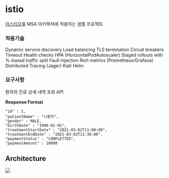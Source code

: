 # istio
[이스티오](https://istio.io/)를 MSA 아키텍쳐에 적용하는 샘플 프로젝트

### 적용기술 
Dynamic service discovery
Load balancing
TLS termination
Circuit breakers
Timeout
Health checks
HPA (HorizontalPodAutoscaler) 
Staged rollouts with %-based traffic split
Fault injection
Rich metrics (Prometheus/Grafana)
Distributed Tracing (Jager) 
Kiali
Helm


### 요구사항   
환자의 진료 상세 내역 조회 API   

**Response Format**   

    "id" : 1,  
    "patientName" : "나환자",   
    "gender" : MALE,
    "birthDate" : "1990-01-01",
    "treatmentStartDate" : "2021-03-02T11:00:00",
    "treatmentEndDate" : "2021-03-02T11:30:00",
    "paymentStatus" : "COMPLETTED",
    "paymentAmount" : 10000


## Architecture
 ![](https://user-images.githubusercontent.com/77223336/169686401-02ef30d9-4c85-4f02-ac50-ad859b4b1d2b.png)
